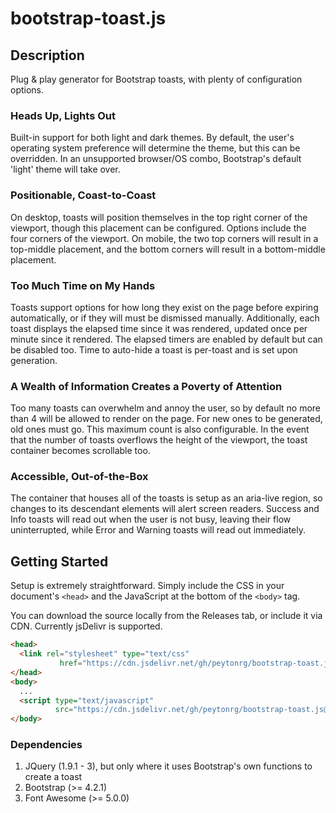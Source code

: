 # bootstrap-toast.js

## Description
Plug &amp; play generator for Bootstrap toasts, with plenty of configuration options.

### Heads Up, Lights Out
Built-in support for both light and dark themes. By default, the user's operating system preference will determine the theme, but this can be overridden. In an unsupported browser/OS combo, Bootstrap's default 'light' theme will take over.

### Positionable, Coast-to-Coast
On desktop, toasts will position themselves in the top right corner of the viewport, though this placement can be configured. Options include the four corners of the viewport. On mobile, the two top corners will result in a top-middle placement, and the bottom corners will result in a bottom-middle placement.

### Too Much Time on My Hands
Toasts support options for how long they exist on the page before expiring automatically, or if they will must be dismissed manually. Additionally, each toast displays the elapsed time since it was rendered, updated once per minute since it rendered. The elapsed timers are enabled by default but can be disabled too. Time to auto-hide a toast is per-toast and is set upon generation.

### A Wealth of Information Creates a Poverty of Attention
Too many toasts can overwhelm and annoy the user, so by default no more than 4 will be allowed to render on the page. For new ones to be generated, old ones must go. This maximum count is also configurable. In the event that the number of toasts overflows the height of the viewport, the toast container becomes scrollable too.

### Accessible, Out-of-the-Box
The container that houses all of the toasts is setup as an aria-live region, so changes to its descendant elements will alert screen readers. Success and Info toasts will read out when the user is not busy, leaving their flow uninterrupted, while Error and Warning toasts will read out immediately.

## Getting Started
Setup is extremely straightforward. Simply include the CSS in your document's `<head>` and the JavaScript at the bottom of the `<body>` tag.

You can download the source locally from the Releases tab, or include it via CDN. Currently jsDelivr is supported.

```HTML
<head>
  <link rel="stylesheet" type="text/css"
           href="https://cdn.jsdelivr.net/gh/peytonrg/bootstrap-toast.js@v1.2.3-beta/css/bootstrap-toast.min.css" />
</head>
<body>
  ...
  <script type="text/javascript" 
          src="https://cdn.jsdelivr.net/gh/peytonrg/bootstrap-toast.js@v1.2.3-beta/js/bootstrap-toast.min.js"></script>
</body>
```

### Dependencies
1. JQuery (1.9.1 - 3), but only where it uses Bootstrap's own functions to create a toast
1. Bootstrap (>= 4.2.1)
1. Font Awesome (>= 5.0.0)
